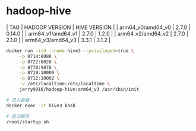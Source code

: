 # hadoop-hive

| TAG | HADOOP VERSION | HIVE VERSION |
| arm64_v0/amd64_v0 | 2.7.0 | 0.14.0 |
| arm64_v1/amd64_v1 | 2.7.0 | 1.2.0 |
| arm64_v2/amd64_v2 | 2.7.0 | 2.1.0 |
| arm64_v3/amd64_v3 | 3.3.1 | 3.1.2 |

```bash
docker run -itd --name hive3 --privileged=true \
     -p 8714:8088 \
     -p 8722:8020 \
     -p 8770:9870 \
     -p 8719:10000 \
     -p 8712:10002 \
     -v /etc/localtime:/etc/localtime \
     jerry9916/hadoop-hive:arm64_v3 /usr/sbin/init

# 进入容器
docker exec -it hive3 bash

# 启动服务
/root/startup.sh
```